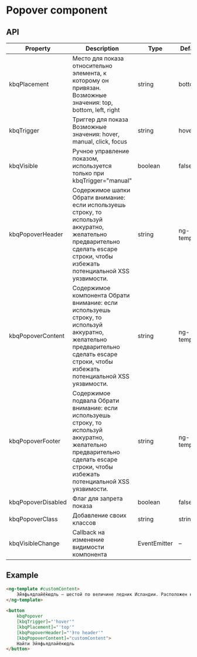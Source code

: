 # Popover component

## API

| Property               | Description                                                                                                                                                                              | Type                  | Default |
|------------------------|------------------------------------------------------------------------------------------------------------------------------------------------------------------------------------------|-----------------------|---------|
| kbqPlacement            | Место для показа относительно элемента, к которому он привязан. Возможные значения: top, bottom, left, right                                                                             | string                | bottom  |
| kbqTrigger              | Триггер для показа Возможные значения: hover, manual, click, focus                                                                                                                       | string                | hover   |
| kbqVisible              | Ручное управление показом, используется только при kbqTrigger="manual"                                                                                                             | boolean               | false   |
| kbqPopoverHeader        | Содержимое шапки Обрати  внимание: если используешь строку, то используй аккуратно, желательно  предварительно сделать escape строки, чтобы избежать потенциальной XSS  уязвимости.      | string | ng-template  | –       |
| kbqPopoverContent       | Содержимое компонента Обрати  внимание: если используешь строку, то используй аккуратно, желательно  предварительно сделать escape строки, чтобы избежать потенциальной XSS  уязвимости. | string | ng-template  | –       |
| kbqPopoverFooter        | Содержимое подвала Обрати  внимание: если используешь строку, то используй аккуратно, желательно  предварительно сделать escape строки, чтобы избежать потенциальной XSS  уязвимости.    | string | ng-template  | –       |
| kbqPopoverDisabled      | Флаг для запрета показа                                                                                                                                                                  | boolean               | false   |
| kbqPopoverClass         | Добавление своих классов                                                                                                                                                                 | string | string[]     | –       |
| kbqVisibleChange        | Callback на изменение видимости компонента                                                                                                                                               | EventEmitter<boolean> | –       |

## Example

<!-- cspell:ignore Э́йяфьядлайё̀кюдль, Эйяфьядлайёкюдль -->
```html
<ng-template #customContent>
    Э́йяфьядлайё̀кюдль — шестой по величине ледник Исландии. Расположен на юге Исландии в 125 км к востоку от Рейкьявика. Под этим ледником находится одноимённый вулкан конической формы.
</ng-template>
 
<button
    kbqPopover
    [kbqTrigger]="'hover'"
    [kbqPlacement]="'top'"
    [kbqPopoverHeader]="'Это header'"
    [kbqPopoverContent]="customContent">
    Найти Эйяфьядлайёкюдль
</button>
```
